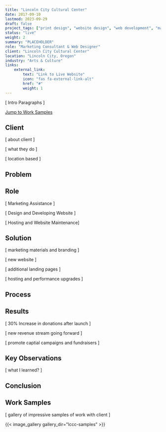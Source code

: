 ```yaml
---
title: "Lincoln City Cultural Center"
date: 2017-09-10
lastmod: 2023-09-29
draft: false
project_tags: ["print design", "website design", "web development", "marketing materials", "social media", "hosting", "branding"]
status: "live"
weight: 2
summary: "PLACEHOLDER"
role: "Marketing Consultant & Web Designer"
client: "Lincoln City Cultural Center"
location: "Lincoln City, Oregon"
industry: "Arts & Culture"
links:
    external_link:
        text: "Link to Live Website"
        icon: "fas fa-external-link-alt"
        href: "#"
        weight: 1
---
```


[ Intro Paragraphs ]

[Jump to Work Samples](#work-samples)

## Client

[ about client ]

[ what they do ]

[ location based ]

## Problem



## Role

[ Marketing Assistance ]

[ Design and Developing Website ]

[ Hosting and Website Maintenance] 

## Solution

[ marketing materials and branding ]

[ new website ]

[ additional landing pages ]

[ hosting and performance upgrades ]

## Process



## Results 

[ 30% Increase in donations after launch ]

[ new revenue stream going forward ]

[ promote captial campaigns and fundraisers ]

## Key Observations

[ what I learned? ]

## Conclusion 



## Work Samples

[ gallery of impressive samples of work with client ]

{{< image_gallery gallery_dir="lccc-samples" >}}
